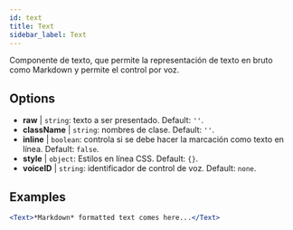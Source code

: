 ```yaml
---
id: text 
title: Text
sidebar_label: Text
---
```


Componente de texto, que permite la representación de texto en bruto como Markdown y permite el control por voz.

## Options

* __raw__ | `string`: texto a ser presentado. Default: `''`.
* __className__ | `string`: nombres de clase. Default: `''`.
* __inline__ | `boolean`: controla si se debe hacer la marcación como texto en línea. Default: `false`.
* __style__ | `object`: Estilos en línea CSS. Default: `{}`.
* __voiceID__ | `string`: identificador de control de voz. Default: `none`.


## Examples

```jsx live
<Text>*Markdown* formatted text comes here...</Text>
```



